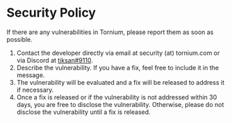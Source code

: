 # Security Policy

If there are any vulnerabilities in Tornium, please report them as soon as possible.

1. Contact the developer directly via email at security (at) tornium.com or via Discord at [tiksan#9110](https://discordapp.com/users/695828257949352028).
2. Describe the vulnerability. If you have a fix, feel free to include it in the message.
3. The vulnerability will be evaluated and a fix will be released to address it if necessary.
4. Once a fix is released or if the vulnerability is not addressed within 30 days, you are free to disclose the vulnerability. Otherwise, please do not disclose the vulnerability until a fix is released.
